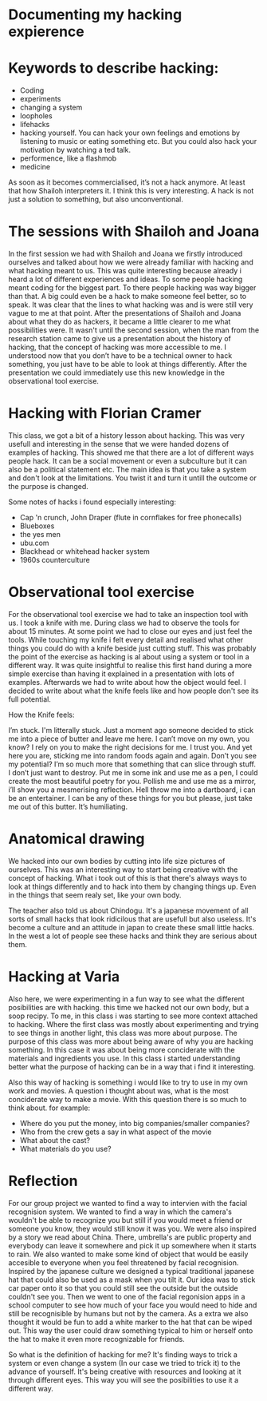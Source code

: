 # Documenting my hacking expierence


# Keywords to describe hacking:

- Coding
- experiments
- changing a system
- loopholes
- lifehacks
- hacking yourself. You can hack your own feelings and emotions by listening to music or eating something etc. But you could also hack your motivation by watching a ted talk.
- performence, like a flashmob
- medicine

As soon as it becomes commercialised, it’s not a hack anymore. At least that how Shailoh interpreters it. I think this is very interesting. A hack is not just a solution to something, but also unconventional. 

# The sessions with Shailoh and Joana

In the first session we had with Shailoh and Joana we firstly introduced ourselves and talked about how we were already familiar with hacking and what hacking meant to us. This was quite interesting because already i heard a lot of different experiences and ideas. To some people hacking meant coding for the biggest part. To there people hacking was way bigger than that. A big could even be a hack to make someone feel better, so to speak. It was clear that the lines to what hacking was and is were still very vague to me at that point. After the presentations of Shailoh and Joana about what they do as hackers, it became a little clearer to me what possibilities were. It wasn't until the second session, when the man from the research station came to give us a presentation about the history of hacking, that the concept of hacking was more accessible to me. I understood now that you don’t have to be a technical owner to hack something, you just have to be able to look at things differently. 
After the presentation we could immediately use this new knowledge in the observational tool exercise. 

# Hacking with Florian Cramer

This class, we got a bit of a history lesson about hacking. This was very usefull and interesting in the sense that we were handed dozens of examples of hacking. This showed me that there are a lot of different ways people hack. It can be a social movement or even a subculture but it can also be a political statement etc. The main idea is that you take a system and don't look at the limitations. You twist it and turn it untill the outcome or the purpose is changed.

Some notes of hacks i found especially interesting:
- Cap 'n crunch, John Draper (flute in cornflakes for free phonecalls)
- Blueboxes
- the yes men
- ubu.com
- Blackhead or whitehead hacker system
- 1960s counterculture

# Observational tool exercise

For the observational tool exercise we had to take an inspection tool with us. I took a knife with me. During class we had to observe the tools for about 15 minutes. At some point we had to close our eyes and just feel the tools. While touching my knife i felt every detail and realised what other things you could do with a knife beside just cutting stuff. This was probably the point of the exercise as hacking is al about using a system or tool in a different way. It was quite insightful to realise this first hand during a more simple exercise than having it explained in a presentation with lots of examples. Afterwards we had to write about how the object would feel. I decided to write about what the knife feels like and how people don't see its full potential.

How the Knife feels:

I’m stuck. I'm litterally stuck. Just a moment ago someone decided to stick me into a piece of butter and leave me here. I can’t move on my own, you know? I rely on you to make the right decisions for me. I trust you. And yet here you are, sticking me into random foods again and again. Don’t you see my potential? I’m so much more that something that can slice through stuff. I don’t just want to destroy. 
Put me in some ink and use me as a pen, I could create the most beautiful poetry for you. Pollish me and use me as a mirror, i’ll show you a mesmerising reflection. Hell throw me into a dartboard, i can be an entertainer. I can be any of these things for you but please, just take me out of this butter. It’s humiliating.

# Anatomical drawing
We hacked into our own bodies by cutting into life size pictures of ourselves. This was an interesting way to start being creative with the concept of hacking. What i took out of this is that there's always ways to look at things differently and to hack into them by changing things up. Even in the things that seem realy set, like your own body. 

The teacher also told us about Chindogu. It's a japanese movement of all sorts of small hacks that look ridicilous that are usefull but also useless. It's become a culture and an attitude in japan to create these small little hacks. In the west a lot of people see these hacks and think they are serious about them.

# Hacking at Varia
Also here, we were experimenting in a fun way to see what the different posibilities are with hacking. this time we hacked not our own body, but a soop recipy. To me, in this class i was starting to see more context attached to hacking. Where the first class was mostly about experimenting and trying to see things in another light, this class was more about purpose. The purpose of this class was more about being aware of why you are hacking something. In this case it was about being more conciderate with the materials and ingredients you use. In this class i started understanding better what the purpose of hacking can be in a way that i find it interesting. 

Also this way of hacking is something i would like to try to use in my own work and movies. A question i thought about was, what is the most conciderate way to make a movie. With this question there is so much to think about. for example:

- Where do you put the money, into big companies/smaller companies?
- Who from the crew gets a say in what aspect of the movie
- What about the cast?
- What materials do you use?

# Reflection

For our group project we wanted to find a way to intervien with the facial recognision system. We wanted to find a way in which the camera's wouldn't be able to recognize you but still if you would meet a friend or someone you know, they would still know it was you. We were also inspired by a story we read about China. There, umbrella's are public property and everybody can leave it somewhere and pick it up somewhere when it starts to rain. We also wanted to make some kind of object that would be easily accesible to everyone when you feel threatened by facial recognision. Inspired by the japanese culture we designed a typical traditional japanese hat that could also be used as a mask when you tilt it. Our idea was to stick car paper onto it so that you could still see the outside but the outside couldn't see you. Then we went to one of the facial regonision apps in a school computer to see how much of your face you would need to hide and still be recognisible by humans but not by the camera. As a extra we also thought it would be fun to add a white marker to the hat that can be wiped out. This way the user could draw something typical to him or herself onto the hat to make it even more recognizable for friends.

So what is the definition of hacking for me?
It's finding ways to trick a system or even change a system (In our case we tried to trick it) to the advance of yourself. It's being creative with resources and looking at it through different eyes. This way you will see the posibilities to use it a different way.
